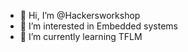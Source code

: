- 👋 Hi, I’m @Hackersworkshop
- 👀 I’m interested in Embedded systems
- 🌱 I’m currently learning TFLM


